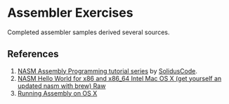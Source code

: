 # Assembler Exercises

Completed assembler samples derived several sources.

## References

1. [NASM Assembly Programming tutorial series](https://www.youtube.com/playlist?list=PL0A750AC6626E5EFA) by [SolidusCode](https://www.youtube.com/channel/UCYXWGO7hi4McH2qRLWq1dIQ).
2. [NASM Hello World for x86 and x86_64 Intel Mac OS X (get yourself an updated nasm with brew)
Raw](https://gist.github.com/FiloSottile/7125822)
3. [Running Assembly on OS X](https://lord.io/blog/2014/assembly-on-osx/)

